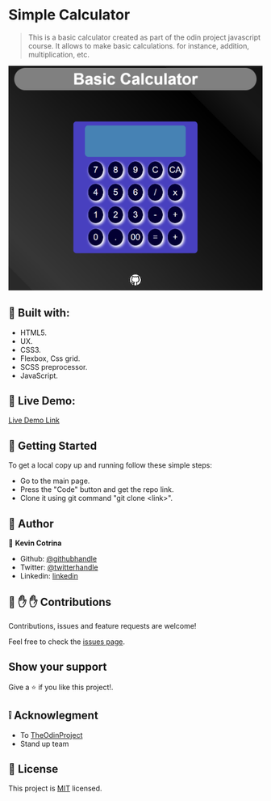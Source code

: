 # Simple Calculator

> This is a basic calculator created as part of the odin project javascript course. It allows to make basic calculations. for instance, addition, multiplication, etc.

![screenshot](./assets/iimg/screenshot.png)

## :hammer: Built with:

- HTML5.
- UX.
- CSS3.
- Flexbox, Css grid.
- SCSS preprocessor.
- JavaScript.

## :red_circle: Live Demo:

[Live Demo Link](https://kcotrinam.github.io/calculator/)

## :construction_worker: Getting Started

To get a local copy up and running follow these simple steps:

- Go to the main page.
- Press the "Code" button and get the repo link.
- Clone it using git command "git clone &lt;link>".

## :bust_in_silhouette: Author

👤 **Kevin Cotrina**

- Github: [@githubhandle](https://github.com/kcotrinam92)
- Twitter: [@twitterhandle](https://twitter.com/KevinCot12)
- Linkedin: [linkedin](https://www.linkedin.com/in/kevin-cotrina-6208b7149/)

## 🤝 :raised_hand: :raised_hand: Contributions

Contributions, issues and feature requests are welcome!

Feel free to check the [issues page](https://github.com/kcotrinam/calculator/issues).

## Show your support

Give a :star: if you like this project!.

## :grey_exclamation: Acknowlegment

- To [TheOdinProject](https://www.theodinproject.com/dashboard)
- Stand up team

## 📝 License

This project is [MIT](./LICENSE) licensed.
